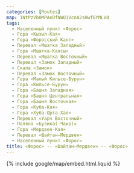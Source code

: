 ```yaml
---
categories: [Routes]
map: 1NtPzVb0MPAeDfNWQ1VcnA2sHwfGYMLV8
tags:
  - Населенный пункт «Форос»
  - Гора «Кызыл-Кая»
  - Гора «Форосский Кант»
  - Перевал «Мшатка Западный»
  - Гора «Мшатка-Каясы»
  - Перевал «Мшатка Восточный»
  - Перевал «Замок Западный»
  - Скала «Замок»
  - Перевал «Замок Восточный»
  - Гора «Малый Кильсе-Бурун»
  - Гора «Кильсе-Бурун»
  - Гора «Башня Западная»
  - Гора «Башня Центральная»
  - Гора «Башня Восточная»
  - Гора «Куба-Кая»
  - Гора «Хуба-Орта-Хая»
  - Перевал «Уарч Восточный»
  - Поляна «Бузика(-Чаир)»
  - Гора «Мердвен-Кая»
  - Перевал «Шайтан–Мердвен»
  - Населенный пункт «Форос»
title: «Форос» -- «Шайтан–Мердвен» -- «Форос»
---
```


{% include google/map/embed.html.liquid %}
